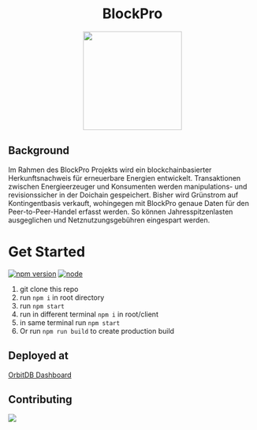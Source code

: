 
<h1 align="center">BlockPro</h1>

<p align="center">
  <img 
  src="./images/OrbitDB.png"
  raw=true 
  style="height:200px"
  />
</p>


## Background

Im Rahmen des BlockPro Projekts wird ein blockchainbasierter Herkunftsnachweis für erneuerbare Energien entwickelt. Transaktionen zwischen Energieerzeuger und Konsumenten werden manipulations- und revisionssicher in der Doichain gespeichert. Bisher wird Grünstrom auf Kontingentbasis verkauft, wohingegen mit BlockPro genaue Daten für den Peer-to-Peer-Handel erfasst werden. So können Jahresspitzenlasten ausgeglichen und Netznutzungsgebühren eingespart werden. 

# Get Started
[![npm version](https://badge.fury.io/js/orbit-db.svg)](https://www.npmjs.com/package/orbit-db) [![node](https://img.shields.io/node/v/orbit-db.svg)](https://www.npmjs.com/package/orbit-db)

1. git clone this repo 
2. run ```npm i``` in root directory
3. run ```npm start``` 
4. run in different terminal ```npm i``` in root/client
5. in same terminal run ```npm start``` 
6. Or run ```npm run build``` to create production build

## Deployed at

<a href="https://orbitdb-dashboard.herokuapp.com">OrbitDB Dashboard</a>

## Contributing

<a href="https://github.com/stallingerl/orbitdb-dashboard/graphs/contributors">
  <img src="https://contrib.rocks/image?repo=stallingerl/orbitdb-dashboards" />
</a>
